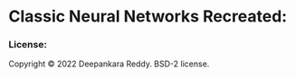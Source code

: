 # Classic Neural Networks Recreated:


### License:
Copyright © 2022 Deepankara Reddy. BSD-2 license.